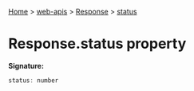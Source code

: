 [Home](./index) &gt; [web-apis](./web-apis.md) &gt; [Response](./web-apis.response.md) &gt; [status](./web-apis.response.status.md)

# Response.status property


**Signature:**
```javascript
status: number
```
